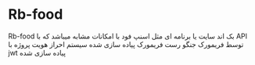 # Rb-food
Rb-food
بک اند سایت یا برنامه ای مثل اسنپ فود با امکانات مشابه میباشد که با API توسط فریمورک جنگو رست فریمورک پیاده سازی شده
سیستم احراز هویت پروژه با jwt پیاده سازی شده
